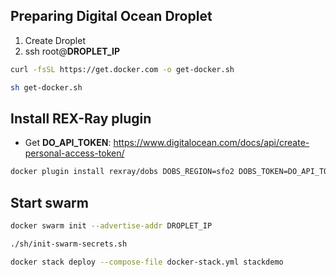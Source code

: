 ## Preparing Digital Ocean Droplet
1. Create Droplet
2. ssh root@**DROPLET_IP**

```bash
curl -fsSL https://get.docker.com -o get-docker.sh
```
```bash
sh get-docker.sh
```

## Install REX-Ray plugin
- Get **DO_API_TOKEN**: https://www.digitalocean.com/docs/api/create-personal-access-token/


```bash
docker plugin install rexray/dobs DOBS_REGION=sfo2 DOBS_TOKEN=DO_API_TOKEN
```


## Start swarm
```bash
docker swarm init --advertise-addr DROPLET_IP
```

```bash
./sh/init-swarm-secrets.sh
```

```bash
docker stack deploy --compose-file docker-stack.yml stackdemo
```

